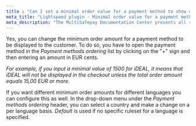 ```yaml
---
title : "Can I set a minimal order value for a payment method to show up?"
meta_title: "Lightspeed plugin - Minimal order value for a payment method - MultiSafepay Docs"
meta_description: "The MultiSafepay Documentation Center presents all relevant information about our Plugins and API. You can also find support pages for payment methods, tools and general questions as well as the contact details of our Support and Integration Teams."
---
```


Yes, you can change the minimum order amount for a payment method to be displayed to the customer. To do so, you have to open the payment method in the _Payment methods ordering_ list by clicking on the "+" sign and then entering an amount in EUR cents.

_For example, if you input a minimal value of 1500 for iDEAL, it means that iDEAL will not be displayed in the checkout unless the total order amount equals 15,00 EUR or more._

If you want different minimum order amounts for different languages you can configure this as well. In the drop-down menu under the _Payment methods ordering_ header, you can select a country and make a change on a per language basis.
_Default_ is used if no specific ruleset for a language is specified.
